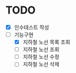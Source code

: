 # TODO
- [X] 인수테스트 작성
- [ ] 기능구현
    - [X] 지하철 노선 목록 조회
    - [ ] 지하철 노선 조회
    - [ ] 지하철 노선 수정
    - [ ] 지하철 노선 삭제